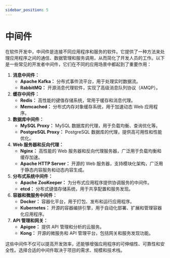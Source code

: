 ```yaml
---
sidebar_position: 5
---
```


# 中间件
在软件开发中，中间件是连接不同应用程序和服务的软件。它提供了一种方法来处理应用程序之间的通信、数据管理和服务调用，从而简化了开发人员的工作。以下是一些常见的开发者中间件，它们在不同的应用场景中都起到了重要作用：

1. **消息中间件：**
    - **Apache Kafka：** 分布式事件流平台，用于处理实时数据流。
    - **RabbitMQ：** 开源消息代理软件，实现了高级消息队列协议（AMQP）。
2. **缓存中间件：**
    - **Redis：** 高性能的键值存储系统，常用于缓存和消息代理。
    - **Memcached：** 分布式内存对象缓存系统，用于加速动态 Web 应用程序。
3. **数据库中间件：**
    - **MySQL Proxy：** MySQL 数据库的代理，用于负载均衡、查询优化等。
    - **PostgreSQL Proxy：** PostgreSQL 数据库的代理，提供高可用性和性能优化。
4. **Web 服务器和反向代理：**
    - **Nginx：** 高性能的 Web 服务器和反向代理服务器，广泛用于负载均衡和缓存加速。
    - **Apache HTTP Server：** 开源的 Web 服务器，支持模块化架构，广泛用于静态内容服务和动态内容生成。
5. **分布式系统中间件：**
    - **Apache ZooKeeper：** 为分布式应用程序提供协调服务的中间件。
    - **etcd：** 分布式键值存储系统，用于共享配置和服务发现。
6. **容器和微服务中间件：**
    - **Docker：** 容器化平台，用于打包、发布和运行应用程序。
    - **Kubernetes：** 开源的容器编排引擎，用于自动化部署、扩展和管理容器化应用程序。
7. **API 管理和网关：**
    - **Apigee：** 提供 API 管理和分析的云服务。
    - **Kong：** 开源的微服务和 API 管理平台，包括网关和服务发现功能。

这些中间件不仅可以提高开发效率，还能够增强应用程序的可伸缩性、可靠性和安全性。选择合适的中间件取决于项目的需求、规模和技术栈。






